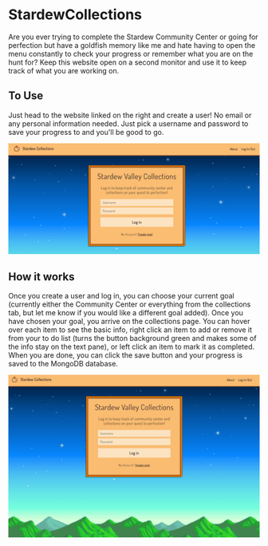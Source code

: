# StardewCollections
Are you ever trying to complete the Stardew Community Center or going for perfection but have a goldfish memory like me and hate having to open the menu constantly to check your progress or remember what you are on the hunt for? Keep this website open on a second monitor and use it to keep track of what you are working on.

## To Use
Just head to the website linked on the right and create a user! No email or any personal information needed. Just pick a username and password to save your progress to and you'll be good to go. 

<img src="/public/images/stardew-2.png" width="700">

## How it works
Once you create a user and log in, you can choose your current goal (currently either the Community Center or everything from the collections tab, but let me know if you would like a different goal added).
Once you have chosen your goal, you arrive on the collections page. You can hover over each item to see the basic info, right click an item to add or remove it from your to do list (turns the button background green and makes some of the info stay on the text pane), or left click an item to mark it as completed. 
When you are done, you can click the save button and your progress is saved to the MongoDB database. 

<img src="/public/images/stardew-1.gif" width="700">

